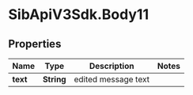 # SibApiV3Sdk.Body11

## Properties
Name | Type | Description | Notes
------------ | ------------- | ------------- | -------------
**text** | **String** | edited message text | 


